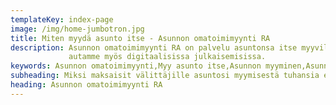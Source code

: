 ```yaml
---
templateKey: index-page
image: /img/home-jumbotron.jpg
title: Miten myydä asunto itse - Asunnon omatoimimyynti RA
description: Asunnon omatoimimyynti RA on palvelu asuntonsa itse myyville. Tuotamme kuvat, videot, esitteet ja
             autamme myös digitaalisissa julkaisemisissa.
keywords: Asunnon omatoimimyynti,Myy asunto itse,Asunnon myyminen,Asunnon myynti,Asunnon ostaminen
subheading: Miksi maksaisit välittäjille asuntosi myymisestä tuhansia euroja?
heading: Asunnon omatoimimyynti RA
---
```

